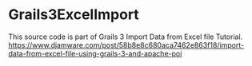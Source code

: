 # Grails3ExcelImport
This source code is part of Grails 3 Import Data from Excel file Tutorial. https://www.djamware.com/post/58b8e8c680aca7462e863f18/import-data-from-excel-file-using-grails-3-and-apache-poi
